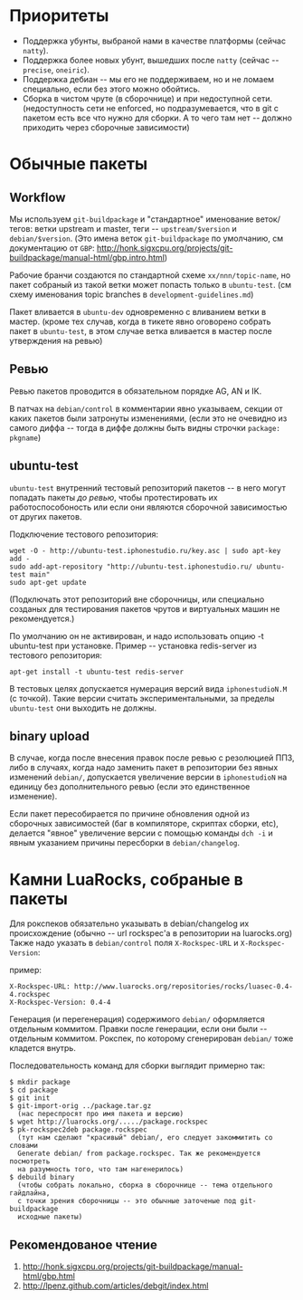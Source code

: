Приоритеты
==========

* Поддержка убунты, выбраной нами в качестве платформы (сейчас `natty`).
* Поддержка более новых убунт, вышедших после `natty`
  (сeйчас -- `precise`, `oneiric`).
* Поддержка дебиан -- мы его не поддерживаем, но и не ломаем специально,
  если без этого можно обойтись.
* Сборка в чистом чруте (в сборочнице) и при недоступной сети.
  (недоступность сети не enforced, но подразумевается, что в git с пакетом
  есть все что нужно для сборки. А то чего там нет -- должно приходить через
  сборочные зависимости)

Обычные пакеты
==============

Workflow
--------

Мы используем `git-buildpackage` и "стандартное" именование веток/тегов:
ветки upstream и master, теги -- `upstream/$version` и `debian/$version`.
(Это имена веток `git-buildpackage` по умолчанию, см документацию от `GBP`:
http://honk.sigxcpu.org/projects/git-buildpackage/manual-html/gbp.intro.html)

Рабочие бранчи создаются по стандартной схеме `xx/nnn/topic-name`, но пакет
собраный из такой ветки может попасть только в `ubuntu-test`.
(cм схему именования topic branches в `development-guidelines.md`)

Пакет вливается в `ubuntu-dev` одновременно с вливанием ветки в мастер.
(кроме тех случав, когда в тикете явно оговорено собрать пакет в `ubuntu-test`,
в этом случае ветка вливается в мастер после утверждения на ревью)

Ревью
-----

Ревью пакетов проводится в обязательном порядке AG, AN и IK.

В патчах на `debian/control` в комментарии явно указываем, секции от каких 
пакетов были  затронуты изменениями, (если это не очевидно из самого диффа -- 
тогда в диффе должны быть видны строчки `package: pkgname`)

ubuntu-test
-----------

`ubuntu-test` внутренний тестовый репозиторий пакетов -- в него могут попадать
пакеты _до ревью_, чтобы протестировать их работоспособоность или если они
являются сборочной зависимостью от других пакетов.

Подключение тестового репозитория:

    wget -O - http://ubuntu-test.iphonestudio.ru/key.asc | sudo apt-key add -
    sudo add-apt-repository "http://ubuntu-test.iphonestudio.ru/ ubuntu-test main"
    sudo apt-get update

(Подключать этот репозиторий вне сборочницы, или специально созданых для 
тестирования пакетов чрутов и виртуальных машин не рекомендуется.)

По умолчанию он не активирован, и надо использовать опцию -t ubuntu-test при
установке. Пример -- установка redis-server из тестового репозитория:

    apt-get install -t ubuntu-test redis-server

В тестовых целях допускается нумерация версий вида `iphonestudioN.M` (c точкой).
Такие версии считать экспериментальными, за пределы `ubuntu-test` они выходить
не должны.

binary upload
-------------

В случае, когда после внесения правок после ревью с резолюцией ППЗ, 
либо в случаях, когда надо заменить пакет в репозитории без явных 
изменений `debian/`, допускается увеличение версии в `iphonestudioN` на единицу
без дополнительного ревью (если это единственное изменение).

Если пакет пересобирается по причине обновления одной из сборочных зависимостей
(баг в компиляторе, скриптах сборки, etc), делается "явное" увеличение версии
с помощью команды `dch -i` и явным указанием причины пересборки в 
`debian/changelog`.

Камни LuaRocks, собраные в пакеты
=================================

Для рокспеков обязательно указывать в debian/changelog их происхождение
(обычно -- url rockspec'а в репозитории на luarocks.org)
Также надо указать в `debian/control` поля `X-Rockspec-URL` и 
`X-Rockspec-Version`:

пример:

    X-Rockspec-URL: http://www.luarocks.org/repositories/rocks/luasec-0.4-4.rockspec
    X-Rockspec-Version: 0.4-4

Генерация (и перегенерация) содержимого `debian/` оформляется отдельным коммитом.
Правки после генерации, если они были -- отдельным коммитом.
Рокспек, по которому сгенерирован `debian/` тоже кладется внутрь.

Последовательность команд для сборки выглядит примерно так:

    $ mkdir package
    $ cd package
    $ git init
    $ git-import-orig ../package.tar.gz
      (нас переспросят про имя пакета и версию)
    $ wget http://luarocks.org/...../package.rockspec
    $ pk-rockspec2deb package.rockspec
      (тут нам сделают "красивый" debian/, его следует закоммитить со словами
      Generate debian/ from package.rockspec. Так же рекомендуется посмотреть
      на разумность того, что там нагенерилось)
    $ debuild binary
      (чтобы собрать локально, сборка в сборочнице -- тема отдельного гайдлайна,
      с точки зрения сборочницы -- это обычные заточеные под git-buildpackage 
      исходные пакеты)

Рекомендованое чтение
---------------------

1. http://honk.sigxcpu.org/projects/git-buildpackage/manual-html/gbp.html
2. http://lpenz.github.com/articles/debgit/index.html
